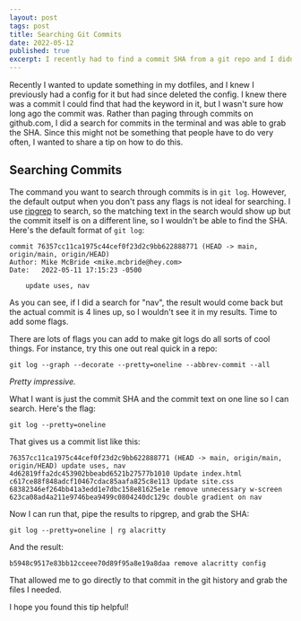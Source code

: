 ```yaml
---
layout: post
tags: post
title: Searching Git Commits
date: 2022-05-12
published: true
excerpt: I recently had to find a commit SHA from a git repo and I didn't remember when I made the commit, but I knew a keyword. Here's a quick tip on how to find that.
---
```


Recently I wanted to update something in my dotfiles, and I knew I previously had a config for it but had since deleted the config.
I knew there was a commit I could find that had the keyword in it, but I wasn't sure how long ago the commit was. Rather than paging through
commits on github.com, I did a search for commits in the terminal and was able to grab the SHA. Since this might not be something
that people have to do very often, I wanted to share a tip on how to do this.

## Searching Commits

The command you want to search through commits is in `git log`. However, the default output when you don't pass any flags
is not ideal for searching. I use [ripgrep](https://github.com/BurntSushi/ripgrep) to search, so the matching text in the search would show up but the commit itself
is on a different line, so I wouldn't be able to find the SHA. Here's the default format of `git log`:

```
commit 76357cc11ca1975c44cef0f23d2c9bb622888771 (HEAD -> main, origin/main, origin/HEAD)
Author: Mike McBride <mike.mcbride@hey.com>
Date:   2022-05-11 17:15:23 -0500

    update uses, nav

```

As you can see, if I did a search for "nav", the result would come back but the actual commit is 4 lines up, so I wouldn't see
it in my results. Time to add some flags.

There are lots of flags you can add to make git logs do all sorts of cool things. For instance, try this one out real quick in a repo:

```
git log --graph --decorate --pretty=oneline --abbrev-commit --all
```

_Pretty impressive._

What I want is just the commit SHA and the commit text on one line so I can search. Here's the flag:

```
git log --pretty=oneline
```

That gives us a commit list like this:

```
76357cc11ca1975c44cef0f23d2c9bb622888771 (HEAD -> main, origin/main, origin/HEAD) update uses, nav
4d62819ffa2dc453902bbeabd6521b27577b1010 Update index.html
c617ce88f848adcf10467cdac85aafa825c8e113 Update site.css
68382346ef264bb41a3edd1e7dbc158e81625e1e remove unnecessary w-screen
623ca08ad4a211e9746bea9499c0804240dc129c double gradient on nav
```

Now I can run that, pipe the results to ripgrep, and grab the SHA:

```
git log --pretty=oneline | rg alacritty
```

And the result:

```
b5948c9517e83bb12cceee70d89f95a8e19a8daa remove alacritty config
```

That allowed me to go directly to that commit in the git history and grab the files I needed.

I hope you found this tip helpful!
